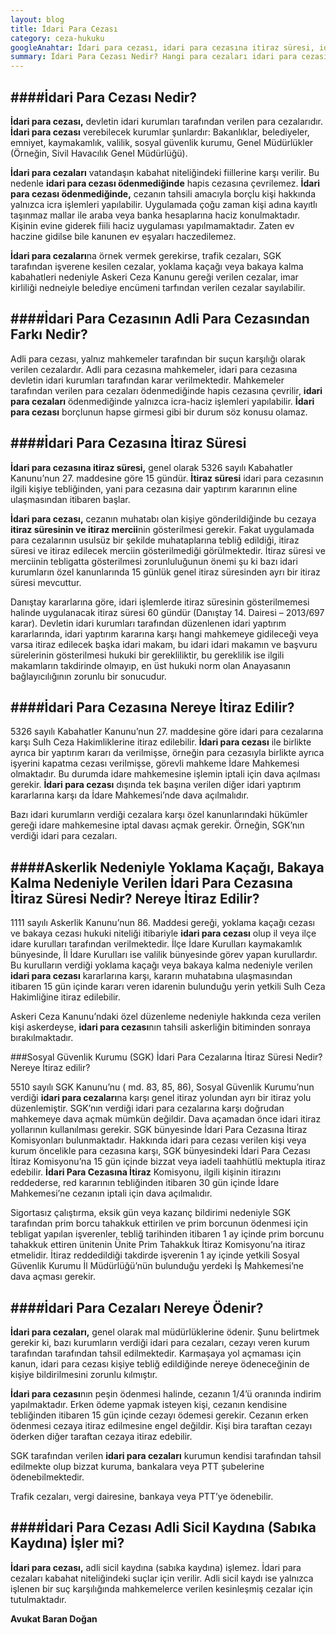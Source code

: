 ```yaml
---
layout: blog
title: İdari Para Cezası
category: ceza-hukuku
googleAnahtar: İdari para cezası, idari para cezasına itiraz süresi, idari para cezasına nereye itiraz edilir, idari para cezası nereye ödenir, idari para cezası adli sicil kaydına (sabıka kaydına) işler mi? Ceza avukatı, ceza davası, ceza avukatı arıyorum istanbul, bakırköy ataköy avukat baran doğan
summary: İdari Para Cezası Nedir? Hangi para cezaları idari para cezası sayılır? İdari para cezası ödenmediğinde hapis cezasına çevrilir mi? İdari para cezası için haciz yapılır mı? İdari Para Cezasına İtiraz Süresi Nedir? İdari para cezasına nereye itiraz edilir? İdari para cezasına itiraz hangi mahkemeye yapılır? İdari para cezası nereye ödenir? Bakaya ve yoklama kaçağı olanlara verilen idari para cezası hapis cezasına çevrilir mi? Sosyal Güvenlik Kurumu tarafından verilen idari para cezalarına itiraz nasıl yapılır? idari para cezası adli sicil kaydına (sabıka kaydına) işler mi? 
---
```


####İdari Para Cezası Nedir?
---

**İdari para cezası,** devletin idari kurumları tarafından verilen para cezalarıdır. **İdari para cezası** verebilecek kurumlar şunlardır: Bakanlıklar, belediyeler, emniyet, kaymakamlık, valilik, sosyal güvenlik kurumu, Genel Müdürlükler (Örneğin, Sivil Havacılık Genel Müdürlüğü).

**İdari para cezaları** vatandaşın kabahat niteliğindeki fiillerine karşı verilir. Bu nedenle **idari para cezası ödenmediğinde** hapis cezasına çevrilemez. **İdari para cezası ödenmediğinde,** cezanın tahsili amacıyla borçlu kişi hakkında yalnızca icra işlemleri yapılabilir. Uygulamada çoğu zaman kişi adına kayıtlı taşınmaz mallar ile araba veya banka hesaplarına haciz konulmaktadır. Kişinin evine giderek fiili haciz uygulaması yapılmamaktadır. Zaten ev haczine gidilse bile kanunen ev eşyaları haczedilemez.

**İdari para cezaları**na örnek vermek gerekirse, trafik cezaları, SGK tarafından işverene kesilen cezalar, yoklama kaçağı veya bakaya kalma kabahatleri nedeniyle Askeri Ceza Kanunu gereği verilen cezalar, imar kirliliği nedneiyle belediye encümeni tarfından verilen cezalar sayılabilir.

####İdari Para Cezasının Adli Para Cezasından Farkı Nedir?
---

Adli para cezası, yalnız mahkemeler tarafından bir suçun karşılığı olarak verilen cezalardır. Adli para cezasına mahkemeler, idari para cezasına devletin idari kurumları tarafından karar verilmektedir. Mahkemeler tarafından verilen para cezaları ödenmediğinde hapis cezasına çevrilir, **idari para cezaları** ödenmediğinde yalnızca icra-haciz işlemleri yapılabilir. **İdari para cezası** borçlunun hapse girmesi gibi bir durum söz konusu olamaz.

####İdari Para Cezasına İtiraz Süresi 
---

**İdari para cezasına itiraz süresi,** genel olarak 5326 sayılı Kabahatler Kanunu’nun 27. maddesine göre 15 gündür. **İtiraz süresi** idari para cezasının ilgili kişiye tebliğinden, yani para cezasına dair yaptırım kararının eline ulaşmasından itibaren başlar. 

**İdari para cezası,** cezanın muhatabı olan kişiye gönderildiğinde bu cezaya **itiraz süresinin ve itiraz mercii**nin gösterilmesi gerekir. Fakat uygulamada para cezalarının usulsüz bir şekilde muhataplarına tebliğ edildiği, itiraz süresi ve itiraz edilecek merciin gösterilmediği görülmektedir. İtiraz süresi ve merciinin tebligatta gösterilmesi zorunluluğunun önemi şu ki bazı idari kurumların özel kanunlarında 15 günlük genel itiraz süresinden ayrı bir itiraz süresi mevcuttur. 

Danıştay kararlarına göre, idari işlemlerde itiraz süresinin gösterilmemesi halinde uygulanacak itiraz süresi 60 gündür (Danıştay 14. Dairesi – 2013/697 karar). Devletin idari kurumları tarafından düzenlenen idari yaptırım kararlarında, idari yaptırım kararına karşı hangi mahkemeye gidileceği veya varsa itiraz edilecek başka idari makam, bu idari idari makamın ve başvuru sürelerinin gösterilmesi hukuki bir gerekliliktir, bu gereklilik ise ilgili makamların takdirinde olmayıp, en üst hukuki norm olan Anayasanın bağlayıcılığının zorunlu bir sonucudur.

####İdari Para Cezasına Nereye İtiraz Edilir? 
---

5326 sayılı Kabahatler Kanunu’nun 27. maddesine göre idari para cezalarına karşı Sulh Ceza Hakimliklerine itiraz edilebilir.
**İdari para cezası** ile birlikte ayrıca bir yaptırım kararı da verilmişse, örneğin para cezasıyla birlikte ayrıca işyerini kapatma cezası verilmişse, görevli mahkeme İdare Mahkemesi olmaktadır. Bu durumda idare mahkemesine işlemin iptali için dava açılması gerekir. **İdari para cezası** dışında tek başına verilen diğer idari yaptırım kararlarına karşı da İdare Mahkemesi’nde dava açılmalıdır.

Bazı idari kurumların verdiği cezalara karşı özel kanunlarındaki hükümler gereği idare mahkemesine iptal davası açmak gerekir. Örneğin, SGK’nın verdiği idari para cezaları.

####Askerlik Nedeniyle Yoklama Kaçağı, Bakaya Kalma Nedeniyle Verilen İdari Para Cezasına İtiraz Süresi Nedir? Nereye İtiraz Edilir?
---

1111 sayılı Askerlik Kanunu’nun 86. Maddesi gereği, yoklama kaçağı cezası ve bakaya cezası hukuki niteliği itibariyle **idari para cezası** olup il veya ilçe idare kurulları tarafından verilmektedir. İlçe İdare Kurulları kaymakamlık bünyesinde, İl İdare Kurulları ise valilik bünyesinde görev yapan kurullardır. Bu kurulların verdiği yoklama kaçağı veya bakaya kalma nedeniyle verilen **idari para cezası** kararlarına karşı, kararın muhatabına ulaşmasından itibaren 15 gün içinde kararı veren idarenin bulunduğu yerin yetkili Sulh Ceza Hakimliğine itiraz edilebilir.

Askeri Ceza Kanunu’ndaki özel düzenleme nedeniyle hakkında ceza verilen kişi askerdeyse, **idari para cezası**nın tahsili askerliğin bitiminden sonraya bırakılmaktadır.

###Sosyal Güvenlik Kurumu (SGK) İdari Para Cezalarına İtiraz Süresi Nedir? Nereye İtiraz edilir?

5510 sayılı SGK Kanunu’nu ( md. 83, 85, 86), Sosyal Güvenlik Kurumu’nun verdiği **idari para cezaları**na karşı genel itiraz yolundan ayrı bir itiraz yolu düzenlemiştir. SGK’nın verdiği idari para cezalarına karşı doğrudan mahkemeye dava açmak mümkün değildir. Dava açamadan önce idari itiraz yollarının kullanılması gerekir. SGK bünyesinde İdari Para Cezasına İtiraz Komisyonları bulunmaktadır. Hakkında idari para cezası verilen kişi veya kurum öncelikle para cezasına karşı, SGK bünyesindeki İdari Para Cezası İtiraz Komisyonu’na 15 gün içinde bizzat veya iadeli taahhütlü mektupla itiraz edebilir. **İdari Para Cezasına İtiraz** Komisyonu, ilgili kişinin itirazını reddederse, red kararının tebliğinden itibaren 30 gün içinde İdare Mahkemesi’ne cezanın iptali için dava açılmalıdır. 

Sigortasız çalıştırma, eksik gün veya kazanç bildirimi nedeniyle SGK tarafından prim borcu tahakkuk ettirilen ve prim borcunun ödenmesi için tebligat yapılan işverenler, tebliğ tarihinden itibaren 1 ay içinde prim borcunu tahakkuk ettiren ünitenin Ünite Prim Tahakkuk İtiraz Komisyonu’na itiraz etmelidir. İtiraz reddedildiği takdirde işverenin 1 ay içinde yetkili Sosyal Güvenlik Kurumu İl Müdürlüğü’nün bulunduğu yerdeki İş Mahkemesi’ne dava açması gerekir. 

####İdari Para Cezaları Nereye Ödenir?
---

**İdari para cezaları,** genel olarak mal müdürlüklerine ödenir. Şunu belirtmek gerekir ki, bazı kurumların verdiği idari para cezaları, cezayı veren kurum tarafından tarafından tahsil edilmektedir. Karmaşaya yol açmaması için kanun,  idari para cezası kişiye tebliğ edildiğinde nereye ödeneceğinin de kişiye bildirilmesini zorunlu kılmıştır.

**İdari para cezası**nın peşin ödenmesi halinde, cezanın 1/4’ü oranında indirim yapılmaktadır. Erken ödeme yapmak isteyen kişi, cezanın kendisine tebliğinden itibaren 15 gün içinde cezayı ödemesi gerekir. Cezanın erken ödenmesi cezaya itiraz edilmesine engel değildir. Kişi bira taraftan cezayı öderken diğer taraftan cezaya itiraz edebilir.

SGK tarafından verilen **idari para cezaları** kurumun kendisi tarafından tahsil edilmekte olup bizzat kuruma, bankalara veya PTT şubelerine ödenebilmektedir.

Trafik cezaları, vergi dairesine, bankaya veya PTT’ye ödenebilir.

####İdari Para Cezası Adli Sicil Kaydına (Sabıka Kaydına) İşler mi?
---

**İdari para cezası,** adli sicil kaydına (sabıka kaydına) işlemez. İdari para cezaları kabahat niteliğindeki suçlar için verilir. Adli sicil kaydı ise yalnızca işlenen bir suç karşılığında mahkemelerce verilen kesinleşmiş cezalar için tutulmaktadır. 

**Avukat Baran Doğan**


